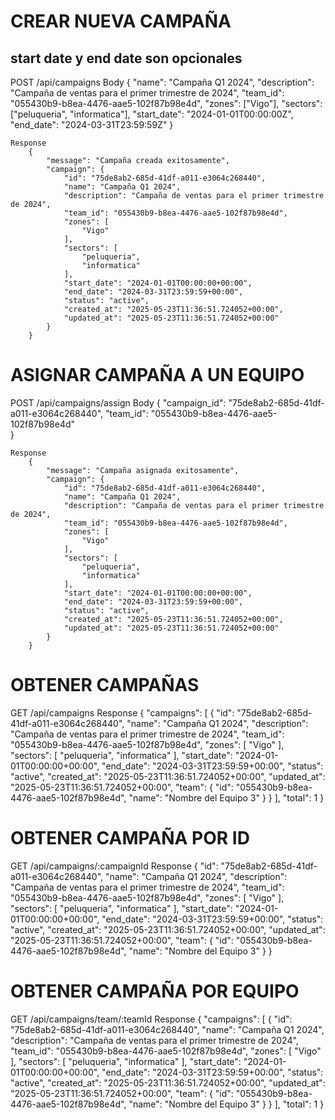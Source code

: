 #   CREAR NUEVA CAMPAÑA
##  start date y end date son opcionales
POST /api/campaigns
    Body
        {
            "name": "Campaña Q1 2024",
            "description": "Campaña de ventas para el primer trimestre de 2024",
            "team_id": "055430b9-b8ea-4476-aae5-102f87b98e4d",
            "zones": ["Vigo"],
            "sectors": ["peluqueria", "informatica"],
            "start_date": "2024-01-01T00:00:00Z",
            "end_date": "2024-03-31T23:59:59Z"
        }      

    Response
        {
            "message": "Campaña creada exitosamente",
            "campaign": {
                "id": "75de8ab2-685d-41df-a011-e3064c268440",
                "name": "Campaña Q1 2024",
                "description": "Campaña de ventas para el primer trimestre de 2024",
                "team_id": "055430b9-b8ea-4476-aae5-102f87b98e4d",
                "zones": [
                    "Vigo"
                ],
                "sectors": [
                    "peluqueria",
                    "informatica"
                ],
                "start_date": "2024-01-01T00:00:00+00:00",
                "end_date": "2024-03-31T23:59:59+00:00",
                "status": "active",
                "created_at": "2025-05-23T11:36:51.724052+00:00",
                "updated_at": "2025-05-23T11:36:51.724052+00:00"
            }
        }

#   ASIGNAR CAMPAÑA A UN EQUIPO
POST /api/campaigns/assign
    Body
        {
           "campaign_id": "75de8ab2-685d-41df-a011-e3064c268440",
           "team_id": "055430b9-b8ea-4476-aae5-102f87b98e4d"      
        }

    Response
        {
            "message": "Campaña asignada exitosamente",
            "campaign": {
                "id": "75de8ab2-685d-41df-a011-e3064c268440",
                "name": "Campaña Q1 2024",
                "description": "Campaña de ventas para el primer trimestre de 2024",
                "team_id": "055430b9-b8ea-4476-aae5-102f87b98e4d",
                "zones": [
                    "Vigo"
                ],
                "sectors": [
                    "peluqueria",
                    "informatica"
                ],
                "start_date": "2024-01-01T00:00:00+00:00",
                "end_date": "2024-03-31T23:59:59+00:00",
                "status": "active",
                "created_at": "2025-05-23T11:36:51.724052+00:00",
                "updated_at": "2025-05-23T11:36:51.724052+00:00"
            }
        }

#   OBTENER CAMPAÑAS
GET /api/campaigns
    Response
        {
            "campaigns": [
                {
                    "id": "75de8ab2-685d-41df-a011-e3064c268440",
                    "name": "Campaña Q1 2024",
                    "description": "Campaña de ventas para el primer trimestre de 2024",
                    "team_id": "055430b9-b8ea-4476-aae5-102f87b98e4d",
                    "zones": [
                        "Vigo"
                    ],
                    "sectors": [
                        "peluqueria",
                        "informatica"
                    ],
                    "start_date": "2024-01-01T00:00:00+00:00",
                    "end_date": "2024-03-31T23:59:59+00:00",
                    "status": "active",
                    "created_at": "2025-05-23T11:36:51.724052+00:00",
                    "updated_at": "2025-05-23T11:36:51.724052+00:00",
                    "team": {
                        "id": "055430b9-b8ea-4476-aae5-102f87b98e4d",
                        "name": "Nombre del Equipo 3"
                    }
                }
            ],
            "total": 1
        }

#   OBTENER CAMPAÑA POR ID
GET /api/campaigns/:campaignId
    Response
        {
            "id": "75de8ab2-685d-41df-a011-e3064c268440",
            "name": "Campaña Q1 2024",
            "description": "Campaña de ventas para el primer trimestre de 2024",
            "team_id": "055430b9-b8ea-4476-aae5-102f87b98e4d",
            "zones": [
                "Vigo"
            ],
            "sectors": [
                "peluqueria",
                "informatica"
            ],
            "start_date": "2024-01-01T00:00:00+00:00",
            "end_date": "2024-03-31T23:59:59+00:00",
            "status": "active",
            "created_at": "2025-05-23T11:36:51.724052+00:00",
            "updated_at": "2025-05-23T11:36:51.724052+00:00",
            "team": {
                "id": "055430b9-b8ea-4476-aae5-102f87b98e4d",
                "name": "Nombre del Equipo 3"
            }
        }

#   OBTENER CAMPAÑA POR EQUIPO
GET /api/campaigns/team/:teamId
    Response
        {
            "campaigns": [
                {
                    "id": "75de8ab2-685d-41df-a011-e3064c268440",
                    "name": "Campaña Q1 2024",
                    "description": "Campaña de ventas para el primer trimestre de 2024",
                    "team_id": "055430b9-b8ea-4476-aae5-102f87b98e4d",
                    "zones": [
                        "Vigo"
                    ],
                    "sectors": [
                        "peluqueria",
                        "informatica"
                    ],
                    "start_date": "2024-01-01T00:00:00+00:00",
                    "end_date": "2024-03-31T23:59:59+00:00",
                    "status": "active",
                    "created_at": "2025-05-23T11:36:51.724052+00:00",
                    "updated_at": "2025-05-23T11:36:51.724052+00:00",
                    "team": {
                        "id": "055430b9-b8ea-4476-aae5-102f87b98e4d",
                        "name": "Nombre del Equipo 3"
                    }
                }
            ],
            "total": 1
        }